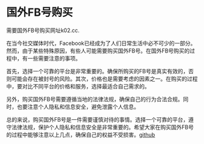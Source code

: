 # 国外FB号购买

需要国外FB号购买网址k02.cc. 

在当今社交媒体时代，Facebook已经成为了人们日常生活中必不可少的一部分。然而，由于某些特殊原因，有些人可能需要购买国外FB号。在国外FB号购买的过程中，有一些需要注意的事项。

首先，选择一个可靠的平台是非常重要的。确保所购买的FB号是真实有效的，否则可能会存在被封号的风险。其次，价格也是需要考虑的因素之一。在购买的过程中，要对比不同平台的价格和服务，选择最适合自己需求的。

另外，购买国外FB号需要遵循当地的法律法规，确保自己的行为合法合规。同时，也要注意个人隐私和信息安全，避免泄露个人信息。

总的来说，购买国外FB号是一件需要谨慎对待的事情。选择一个可靠的平台，遵守法律法规，保护个人隐私和信息安全是非常重要的。希望大家在购买国外FB号的过程中能够注意以上几点，确保自己的权益不受损害。[github](https://github.com)